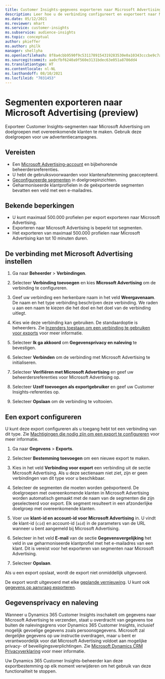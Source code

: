 ```yaml
---
title: Customer Insights-gegevens exporteren naar Microsoft Advertising
description: Leer hoe u de verbinding configureert en exporteert naar Microsoft Advertising.
ms.date: 05/12/2021
ms.reviewer: mhart
ms.service: customer-insights
ms.subservice: audience-insights
ms.topic: conceptual
author: pkieffer
ms.author: philk
manager: shellyha
ms.openlocfilehash: 8f8a4cbb9590f9c5311789154319283530e0a10343cccbe9c7aec99765b4fbf2
ms.sourcegitcommit: aa0cfbf6240a9f560e3131bdec63e051a8786dd4
ms.translationtype: HT
ms.contentlocale: nl-NL
ms.lasthandoff: 08/10/2021
ms.locfileid: "7031453"
---
```

# <a name="export-segments-to-microsoft-advertising-preview"></a>Segmenten exporteren naar Microsoft Advertising (preview)

Exporteer Customer Insights-segmenten naar Microsoft Advertising om doelgroepen met overeenkomende klanten te maken. Gebruik deze doelgroepen voor uw advertentiecampagnes.

## <a name="prerequisites"></a>Vereisten

-   Een [Microsoft Advertising-account](https://ads.microsoft.com/) en bijbehorende beheerdersreferenties.
-   U hebt de gebruiksvoorwaarden voor klantenafstemming geaccepteerd. 
-   [Geconfigureerde segmenten](segments.md) in doelgroepinzichten.
-   Geharmoniseerde klantprofielen in de geëxporteerde segmenten bevatten een veld met een e-mailadres.

## <a name="known-limitations"></a>Bekende beperkingen

- U kunt maximaal 500.000 profielen per export exporteren naar Microsoft Advertising.
- Exporteren naar Microsoft Advertising is beperkt tot segmenten.
- Het exporteren van maximaal 500.000 profielen naar Microsoft Advertising kan tot 10 minuten duren. 


## <a name="set-up-the-connection-to-microsoft-advertising"></a>De verbinding met Microsoft Advertising instellen

1. Ga naar **Beheerder** > **Verbindingen**.

1. Selecteer **Verbinding toevoegen** en kies **Microsoft Advertising** om de verbinding te configureren.

1. Geef uw verbinding een herkenbare naam in het veld **Weergavenaam**. De naam en het type verbinding beschrijven deze verbinding. We raden u aan een naam te kiezen die het doel en het doel van de verbinding uitlegt.

1. Kies wie deze verbinding kan gebruiken. De standaardoptie is beheerders. Zie [Inzenders toestaan om een verbinding te gebruiken voor exports](connections.md#allow-contributors-to-use-a-connection-for-exports) voor meer informatie.

1. Selecteer **Ik ga akkoord** om **Gegevensprivacy en naleving** te bevestigen.

1. Selecteer **Verbinden** om de verbinding met Microsoft Advertising te initialiseren.

1. Selecteer **Verifiëren met Microsoft Advertising** en geef uw beheerdersreferenties voor Microsoft Advertising op.

1. Selecteer **Uzelf toevoegen als exportgebruiker** en geef uw Customer Insights-referenties op.

1. Selecteer **Opslaan** om de verbinding te voltooien.

## <a name="configure-an-export"></a>Een export configureren

U kunt deze export configureren als u toegang hebt tot een verbinding van dit type. Zie [Machtigingen die nodig zijn om een export te configureren](export-destinations.md#set-up-a-new-export) voor meer informatie.

1. Ga naar **Gegevens** > **Exports**.

1. Selecteer **Bestemming toevoegen** om een nieuwe export te maken.

1. Kies in het veld **Verbinding voor export** een verbinding uit de sectie Microsoft Advertising. Als u deze sectienaam niet ziet, zijn er geen verbindingen van dit type voor u beschikbaar.

1. Selecteer de segmenten die moeten worden geëxporteerd. De doelgroepen met overeenkomende klanten in Microsoft Advertising worden automatisch gemaakt met de naam van de segmenten die zijn geselecteerd voor export. Elk segment resulteert in een afzonderlijke doelgroep met overeenkomende klanten. 

1. Voer uw **klant-id en account-id voor Microsoft Advertising** in. U vindt de klant-id (`cid`) en account-id (`aid`) in de parameters van de URL wanneer u bent aangemeld bij Microsoft Advertising.

1. Selecteer in het veld **E-mail** van de sectie **Gegevensvergelijking** het veld in uw geharmoniseerde klantprofiel met het e-mailadres van een klant. Dit is vereist voor het exporteren van segmenten naar Microsoft Advertising.

1. Selecteer **Opslaan**.

Als u een export opslaat, wordt de export niet onmiddellijk uitgevoerd.

De export wordt uitgevoerd met elke [geplande vernieuwing](system.md#schedule-tab). U kunt ook [gegevens op aanvraag exporteren](export-destinations.md#run-exports-on-demand). 


## <a name="data-privacy-and-compliance"></a>Gegevensprivacy en naleving

Wanneer u Dynamics 365 Customer Insights inschakelt om gegevens naar Microsoft Advertising te verzenden, staat u overdracht van gegevens toe buiten de nalevingsgrens voor Dynamics 365 Customer Insights, inclusief mogelijk gevoelige gegevens zoals persoonsgegevens. Microsoft zal dergelijke gegevens op uw instructie overdragen, maar u bent er verantwoordelijk voor dat Microsoft Advertising voldoet aan mogelijke privacy- of beveiligingsverplichtingen. Zie [Microsoft Dynamics CRM Privacyverklaring](https://go.microsoft.com/fwlink/?linkid=396732) voor meer informatie.

Uw Dynamics 365 Customer Insights-beheerder kan deze exportbestemming op elk moment verwijderen om het gebruik van deze functionaliteit te stoppen.
